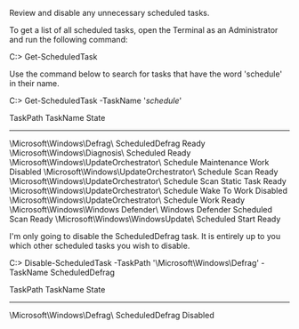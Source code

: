 Review and disable any unnecessary scheduled tasks.

To get a list of all scheduled tasks, open the Terminal as an Administrator and run the following command:

C:\> Get-ScheduledTask

Use the command below to search for tasks that have the word 'schedule' in their name.

C:\> Get-ScheduledTask -TaskName '*schedule*'

TaskPath                                TaskName                         State
--------                                --------                         -----
\Microsoft\Windows\Defrag\              ScheduledDefrag                  Ready
\Microsoft\Windows\Diagnosis\           Scheduled                        Ready
\Microsoft\Windows\UpdateOrchestrator\  Schedule Maintenance Work        Disabled
\Microsoft\Windows\UpdateOrchestrator\  Schedule Scan                    Ready
\Microsoft\Windows\UpdateOrchestrator\  Schedule Scan Static Task        Ready
\Microsoft\Windows\UpdateOrchestrator\  Schedule Wake To Work            Disabled
\Microsoft\Windows\UpdateOrchestrator\  Schedule Work                    Ready
\Microsoft\Windows\Windows Defender\    Windows Defender Scheduled Scan  Ready
\Microsoft\Windows\WindowsUpdate\       Scheduled Start                  Ready

I'm only going to disable the ScheduledDefrag task. It is entirely up to you which other scheduled tasks you wish to disable.

C:\> Disable-ScheduledTask -TaskPath '\Microsoft\Windows\Defrag\' -TaskName ScheduledDefrag

TaskPath                    TaskName         State
--------                    --------         -----
\Microsoft\Windows\Defrag\  ScheduledDefrag  Disabled
